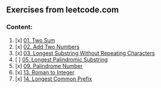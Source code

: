 ## Exercises from leetcode.com

### Content:
1. [x] [01. Two Sum](descriptions/problem0001.md)
2. [x] [02. Add Two Numbers](descriptions/problem0002.md)
3. [x] [03. Longest Substring Without Repeating Characters](descriptions/problem0003.md)
4. [ ] [05. Longest Palindromic Substring](descriptions/problem0005.md)
5. [x] [09. Palindrome Number](descriptions/problem0009.md)
6. [x] [13. Roman to Integer](descriptions/problem0013.md)
7. [x] [14. Longest Common Prefix](descriptions/problem0014.md)